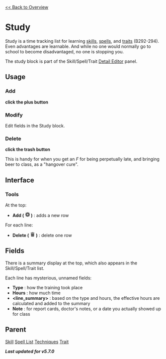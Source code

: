[<< Back to Overview](./Overview.md "Overview")

# Study
Study is a time tracking list for learning [skills](./Skill.md "Skill"), [spells](./Spell.md "Spell"), and [traits](./Trait.md "Trait") (B292-294). Even advantages are learnable. And while no one would normally go to school to become disadvantaged, no one is stopping you.

The study block is part of the Skill/Spell/Trait [Detail Editor](./Detail%20Editor.md "Detail Editor") panel.

## Usage
### Add
**click the plus button**

### Modify
Edit fields in the Study block.

### Delete
**click the trash button**

This is handy for when you get an *F* for being perpetually late, and bringing beer to class, as a "hangover cure".

## Interface
### Tools
At the top:
- **Add ( ![](./img/plus.png "Add") )** : adds a new row

For each line:
- **Delete ( ![](./img/trash.png "Delete") )** : delete one row

## Fields
There is a summary display at the top, which also appears in the Skill/Spell/Trait list.

Each line has mysterious, unnamed fields:
- **Type** : how the training took place
- **Hours** : how much time
- **\<line_summary>** : based on the type and hours, the effective hours are calculated and added to the summary
- **Note** : for report cards, doctor's notes, or a date you actually showed up for class

## Parent
[Skill](./Skill.md "Skill")
[Spell List](./Spell%20List.md "Spell List")
[Techniques](./Technique.md "Technique")
[Trait](./Trait.md "Trait")

***Last updated for v5.7.0***
